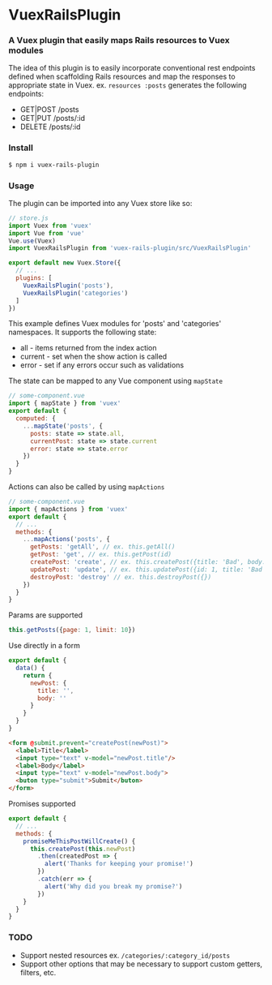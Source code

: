 # VuexRailsPlugin

### A Vuex plugin that easily maps Rails resources to Vuex modules

The idea of this plugin is to easily incorporate conventional rest endpoints defined when scaffolding Rails resources and map the responses to appropriate state in Vuex. ex. `resources :posts` generates the following endpoints:

 * GET|POST /posts
 * GET|PUT /posts/:id
 * DELETE /posts/:id

### Install

```bash
$ npm i vuex-rails-plugin
```

### Usage

The plugin can be imported into any Vuex store like so:

```js
// store.js
import Vuex from 'vuex'
import Vue from 'vue'
Vue.use(Vuex)
import VuexRailsPlugin from 'vuex-rails-plugin/src/VuexRailsPlugin'

export default new Vuex.Store({
  // ...
  plugins: [
    VuexRailsPlugin('posts'),
    VuexRailsPlugin('categories')
  ]
})
```

This example defines Vuex modules for 'posts' and 'categories' namespaces.
It supports the following state:

 * all - items returned from the index action
 * current - set when the show action is called
 * error - set if any errors occur such as validations
 
The state can be mapped to any Vue component using `mapState`

```js
// some-component.vue
import { mapState } from 'vuex'
export default {
  computed: {
    ...mapState('posts', {
      posts: state => state.all,
      currentPost: state => state.current
      error: state => state.error
    })
  }
}

```


Actions can also be called by using `mapActions`

```js
// some-component.vue
import { mapActions } from 'vuex'
export default {
  // ...
  methods: {
    ...mapActions('posts', {
      getPosts: 'getAll', // ex. this.getAll()
      getPost: 'get', // ex. this.getPost(id)
      createPost: 'create', // ex. this.createPost({title: 'Bad', body: 'Ass'})
      updatePost: 'update', // ex. this.updatePost({id: 1, title: 'Bad', body: 'Mama Jama'})
      destroyPost: 'destroy' // ex. this.destroyPost({})
    })
  }
}
```

Params are supported

```js
this.getPosts({page: 1, limit: 10})
```

Use directly in a form

```js
export default {
  data() {
    return {
      newPost: {
        title: '',
        body: ''
      }
    }
  }
}
```

```html
<form @submit.prevent="createPost(newPost)">
  <label>Title</label>
  <input type="text" v-model="newPost.title"/>
  <label>Body</label>
  <input type="text" v-model="newPost.body">
  <buton type="submit">Submit</buton>
</form>
```

Promises supported

```js
export default {
  // ...
  methods: {
    promiseMeThisPostWillCreate() {
      this.createPost(this.newPost)
        .then(createdPost => {
          alert('Thanks for keeping your promise!')
        })
        .catch(err => {
          alert('Why did you break my promise?')
        })
    }
  }
}
```

### TODO

* Support nested resources ex. `/categories/:category_id/posts`
* Support other options that may be necessary to support custom getters, filters, etc.
